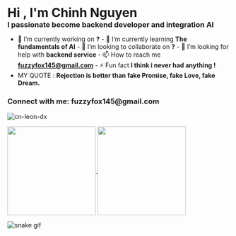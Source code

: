 
<div style="display: flex; align-items: center; width:100%">
    <div style="flex: 1;">
        <h1 style="margin: 0;">Hi , I'm Chinh Nguyen</h1>
        <h3 style="margin: 0;">I passionate become backend developer and integration AI</h3>
    </div>
    
</div>




- 🔭 I’m currently working on **?** - 🌱 I’m currently learning **The fundamentals of AI** - 👯 I’m looking to collaborate on **?** - 🤝 I’m looking for help with **backend service** - 📫 How to reach me **fuzzyfox145@gmail.com** - ⚡
Fun fact **I think i never had anything !**
- MY QUOTE : **Rejection is better than fake Promise, fake Love, fake Dream.**

<h3 align="left">Connect with me: fuzzyfox145@gmail.com</h3>
<p align="left"></p>





<p><img align="center" src="https://github-readme-streak-stats.herokuapp.com/?user=cn-leon-dx&" alt="cn-leon-dx" /></p>

<a href="https://github.com/CN-LEON-DX/SIC--Ex">
  <img height=200 align="center" src="https://github-readme-stats.vercel.app/api?username=CN-LEON-DX" />
</a>
<a href="https://github.com/CN-LEON-DX/SIC-Ex">
  <img height=200 align="center" src="https://github-readme-stats.vercel.app/api/top-langs?username=CN-LEON-DX&layout=compact&langs_count=8&card_width=320" />
</a>

![snake gif](https://github.com/CX-LEON-DC/CX-LEON-DX/blob/output/github-contribution-grid-snake.gif)


